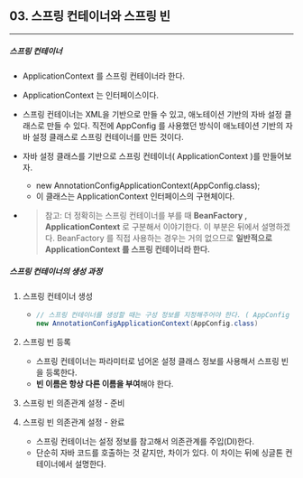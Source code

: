 ## 03. 스프링 컨테이너와 스프링 빈

----

##### 스프링 컨테이너

- ApplicationContext 를 스프링 컨테이너라 한다.
- ApplicationContext 는 인터페이스이다.
- 스프링 컨테이너는 XML을 기반으로 만들 수 있고, 애노테이션 기반의 자바 설정 클래스로 만들 수 있다. 
  직전에 AppConfig 를 사용했던 방식이 애노테이션 기반의 자바 설정 클래스로 스프링 컨테이너를 만든 것이다.
- 자바 설정 클래스를 기반으로 스프링 컨테이너( ApplicationContext )를 만들어보자.

  - new AnnotationConfigApplicationContext(AppConfig.class);
  - 이 클래스는 ApplicationContext 인터페이스의 구현체이다.

- >참고: 더 정확히는 스프링 컨테이너를 부를 때 **BeanFactory , ApplicationContext** 로 구분해서 이야기한다. 이 부분은 뒤에서 설명하겠다. BeanFactory 를 직접 사용하는 경우는 거의 없으므로 **일반적으로 ApplicationContext 를 스프링 컨테이너라 한다.**



##### 스프링 컨테이너의 생성 과정

1. 스프링 컨테이너 생성

   - ```java
     // 스프링 컨테이너를 생성할 때는 구성 정보를 지정해주어야 한다. ( AppConfig )
     new AnnotationConfigApplicationContext(AppConfig.class)
     ```

2. 스프링 빈 등록

   - 스프링 컨테이너는 파라미터로 넘어온 설정 클래스 정보를 사용해서 스프링 빈을 등록한다.
   - **빈 이름은 항상 다른 이름을 부여**해야 한다.

3. 스프링 빈 의존관계 설정 - 준비

4. 스프링 빈 의존관계 설정 - 완료

   - 스프링 컨테이너는 설정 정보를 참고해서 의존관계를 주입(DI)한다.
   - 단순히 자바 코드를 호출하는 것 같지만, 차이가 있다. 이 차이는 뒤에 싱글톤 컨테이너에서 설명한다.
